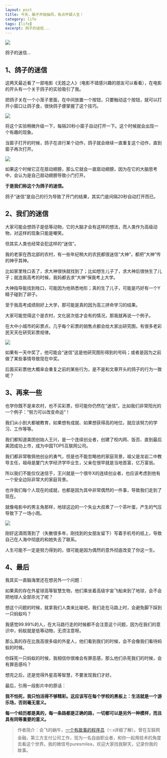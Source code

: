 ```yaml
---
layout: post
title: 今天，脑子开始抽风，有点怀疑人生！
category: life
tags: [life]
excerpt: 鸽子的迷信...
---
```


![](http://favorites.ren/assets/images/2020/it/choufeng/choufeng01.jpg) 

鸽子的迷信...

## 1、鸽子的迷信

这两天最近看了一部电影《无姓之人》（电影不错感兴趣的朋友可以看看），在电影的开头有一个关于鸽子的实验吸引了我。

把鸽子关在一个小笼子里面，在中间放置一个按钮，只要触动这个按钮，就可以打开小窗口让鸽子食，很快鸽子便掌握了这个技巧。

![](http://favorites.ren/assets/images/2020/it/choufeng/choufeng02.jpg) 

将这个实验稍微升级一下，每隔20秒小窗子自动打开一下。这个时候就会出现一个有趣的现象。

当窗子打开的时候，鸽子在进行某个动作，鸽子就会继续一直重复这个动作，直到窗子再次打开。

![](http://favorites.ren/assets/images/2020/it/choufeng/choufeng03.jpg) 

如果这个时候它正在扇动翅膀，那么它就会一直扇动翅膀，因为在它的大脑思考中，会认为是自己扇动翅膀导致小门打开。

**于是我们称这个为鸽子的迷信。**

鸽子“迷信”是自己的行为导致了开门的结果，其实门是间隔20秒自动打开而已。

## 2、我们的迷信

大家可能会想鸽子是低等动物，它的大脑才会有这样的想法，而人类作为高级动物，对这样的现象只能是嘲笑。

但其实人类也经常会犯这样的“迷信”。

我的老家在西北部的农村，有一些年纪稍大的农民都很迷信“大神”，都把“大神”传的神乎其神。

比如家里牲口丢了，求大神很快就找到了；比如想生儿子了，求大神后很快生了儿子；就连我高考的时候，我妈都去求“大神”保我考上大学。

大神指导能找到牲口，可能因为他熟悉地形；真的生了儿子，可能是巧好有一个Y精子碰到了卵子。

至于我高考成绩刚好上大学，那可能是真的因为高三拼命学习的结果。

大家可能觉得这个是农村，文化层次低才会有的情况，那我就再说一个例子。

在大中小城市的彩票点，几乎每个彩票的销售点都会给大家出研究图，有很多老彩民天天在研究彩票规律。

![](http://favorites.ren/assets/images/2020/it/choufeng/choufeng04.jpg) 

如果有一天中奖了，他可能会“迷信”这是他研究图形得到的号码；或者是因为之前做了某些事情导致现在中奖。

后面买彩票他大概率会重复之前的某些行为，是不是和文章开头的鸽子的行为一致呢？

## 3、再来一些

也学你既不是来农村，也不买彩票，但可能你仍然在“迷信”。比如我们非常阳光的一个例子：“努力可以改变命运“！

我们从小到大都被教育，如果想有成就、如果想获得高的地位，就应该努力的学习、工作等等。

我们都知道美团创始人王兴，是一个连续创业者，创建了校内网、饭否、直到最后美团成功上市，成为中国TOP5互联网公司。

我们都非常敬佩他创业的勇气，但是也不能忽略他的家庭背景，祖父是龙岩二中教导主任，祖母是厦门大学经济学毕业生，父亲在很早就是当地首富，亿万富翁。

所以我们不能仅仅迷信于，王兴就是一个很牛X的连续创业者，也应该考虑到他有一个安全边际非常大的家庭背景。

也许我们每个人现在的成就，也都是因为其中非常偶然的一件事，导致我们走到了现在。

就像电影中的男主角那样，地球这边的一个失业大叔煮了一个茶叶蛋，产生的气压导致下了一场小雨。

![](http://favorites.ren/assets/images/2020/it/choufeng/choufeng05.jpg) 

刚好这滴雨落到了（失散很多年，刚找到的女朋友留下）写着手机号的纸上，导致自己在人海中彻底的和她失去了联系。

人生可能不一定是努力得到的，很可能是因为偶然的意外彻底改变了你这一生。

## 4、最后

我其实一直脑海里还在想另外一个问题：

如果真的存在外星球高等智慧生物，他们乘坐着高级宇宙飞船来到了地球，会不会把地球人全部杀光了呢？

想这个问题的时候，就拿我们人类来比喻吧，我们走在马路上时，会避免脚下踩到一只蚂蚁吗？

我感觉99.99%的人，在大马路行走的时候都不会注意这个问题，因为在我们的意识中，蚂蚁就是低等动物，无须注意呀。

那么真的存在比我高很多级的外星人，他们看到我们的时候，会不会像我们看待蚂蚁的时候。

你踩死一只蚂蚁的时候，我相信你很难会有罪恶感，那么他们杀死我们的时候，会有罪恶感吗？

想完之后，还是觉得外星高等智慧，不要发现我们才好。

最后，引用一段影片中的原话：

**我不怕死，我只怕活得不够精彩。这应该写在每个学校的黑板上：生活就是一个游乐场，否则毫无意义。**

**每一个经历都是真的，每一条路都是正确的路，一切都可以是另外一种模样，而且具有同等重要的意义。**




>作者简介：会飞的蜗牛，[一个有故事的程序员](https://mp.weixin.qq.com/s/bPk_-DcGF_7lTDoR1pKqVg)（👈详细了解）。曾在互联网金融，第三方支付公司工作，现为一名自由职业者，和你一起用技术的角度去看这个世界。我的微信号puresmilea，欢迎大家找我聊天，记录你我的故事。